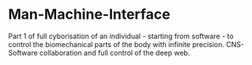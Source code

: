 # Man-Machine-Interface
Part 1 of full cyborisation of an individual - starting from software - to control the biomechanical parts of the body with infinite precision. CNS-Software collaboration and full control of the deep web.
